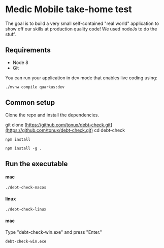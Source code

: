 # Medic Mobile take-home test

The goal is to build a very small self-contained "real world" application to show off our skills at production quality code! We used nodeJs to do the stuff.

## Requirements

* Node 8
* Git

You can run your application in dev mode that enables live coding using:
```shell script
./mvnw compile quarkus:dev
```

## Common setup

Clone the repo and install the dependencies.

git clone [https://github.com/tonux/debt-check.git](https://github.com/tonux/debt-check.git)
cd debt-check

```shell script
npm install
```

```shell script
npm install -g .
```

## Run the executable

#### mac
```shell script
./debt-check-macos
```

#### linux
```shell script
./debt-check-linux
```

#### mac
Type "debt-check-win.exe" and press "Enter."
```shell script
debt-check-win.exe
```

